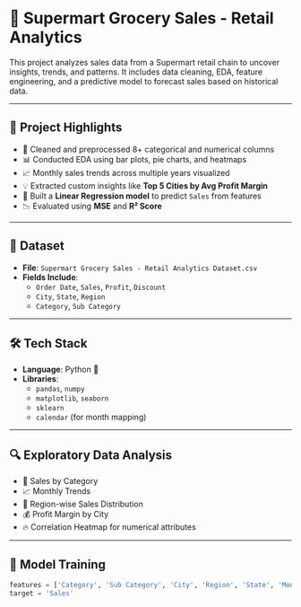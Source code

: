 # 🛒 Supermart Grocery Sales - Retail Analytics

This project analyzes sales data from a Supermart retail chain to uncover insights, trends, and patterns. It includes data cleaning, EDA, feature engineering, and a predictive model to forecast sales based on historical data.

---

## 📌 Project Highlights

- 🧼 Cleaned and preprocessed 8+ categorical and numerical columns
- 📊 Conducted EDA using bar plots, pie charts, and heatmaps
- 📈 Monthly sales trends across multiple years visualized
- 💡 Extracted custom insights like **Top 5 Cities by Avg Profit Margin**
- 🤖 Built a **Linear Regression model** to predict `Sales` from features
- 📉 Evaluated using **MSE** and **R² Score**

---

## 📁 Dataset

- **File**: `Supermart Grocery Sales - Retail Analytics Dataset.csv`
- **Fields Include**:
  - `Order Date`, `Sales`, `Profit`, `Discount`
  - `City`, `State`, `Region`
  - `Category`, `Sub Category`

---

## 🛠️ Tech Stack

- **Language**: Python 🐍
- **Libraries**:
  - `pandas`, `numpy`
  - `matplotlib`, `seaborn`
  - `sklearn`
  - `calendar` (for month mapping)

---

## 🔍 Exploratory Data Analysis

- 📌 Sales by Category  
- 📈 Monthly Trends  
- 🧭 Region-wise Sales Distribution  
- 💰 Profit Margin by City  
- 🔥 Correlation Heatmap for numerical attributes  

---

## 🧠 Model Training

```python
features = ['Category', 'Sub Category', 'City', 'Region', 'State', 'Month', 'Discount', 'Profit']
target = 'Sales'
